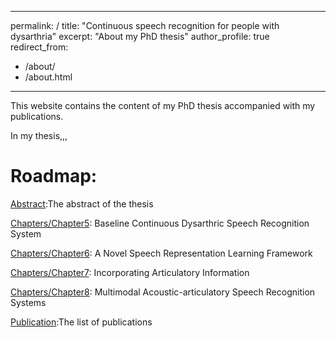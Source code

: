 
---
permalink: /
title: "Continuous speech recognition for people with dysarthria"
excerpt: "About my PhD thesis"
author_profile: true
redirect_from: 
  - /about/
  - /about.html
---

This website contains the content of my PhD thesis accompanied with my publications.

In my thesis,,,


Roadmap:
======
[Abstract](https://github.com/academicpages/academicpages.github.io):The abstract of the thesis

[Chapters/Chapter5](https://github.com/academicpages/academicpages.github.io): Baseline Continuous Dysarthric Speech Recognition System

[Chapters/Chapter6](https://github.com/academicpages/academicpages.github.io): A Novel Speech Representation Learning Framework 

[Chapters/Chapter7](https://github.com/academicpages/academicpages.github.io): Incorporating Articulatory Information

[Chapters/Chapter8](https://github.com/academicpages/academicpages.github.io): Multimodal Acoustic-articulatory Speech Recognition Systems

[Publication](https://github.com/academicpages/academicpages.github.io):The list of publications

